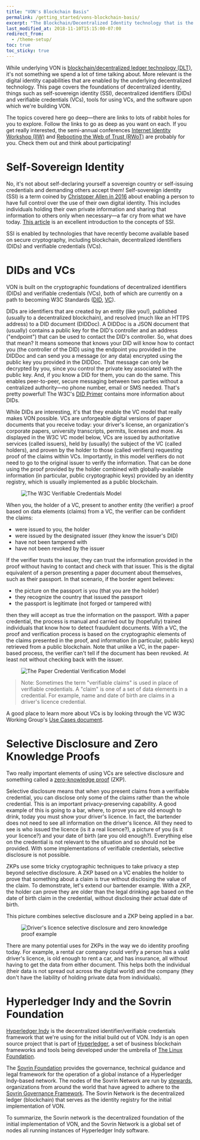 ```yaml
---
title: "VON's Blockchain Basis"
permalink: /getting_started/vons-blockchain-basis/
excerpt: "The Blockchain/Decentralized Identity technology that is the basis of VON."
last_modified_at: 2018-11-10T15:15:00-07:00
redirect_from:
  - /theme-setup/
toc: true
toc_sticky: true
---
```


While underlying VON is [blockchain/decentralized ledger technology (DLT)](https://bitsonblocks.net/2015/09/09/gentle-introduction-blockchain-technology/), it's not something we spend a lot of time talking about. More relevant is the digital identity capabilities that are enabled by the underlying decentralized technology.  This page covers the foundations of decentralized identity, things such as self-sovereign identity (SSI), decentralized identifiers (DIDs) and verifiable credentials (VCs), tools for using VCs, and the software upon which we're building VON.

The topics covered here go deep&mdash;there are links to lots of rabbit holes for you to explore. Follow the links to go as deep as you want on each. If you get really interested, the semi-annual conferences [Internet Identity Workshop (IIW)](https://www.internetidentityworkshop.com/) and [Rebooting the Web of Trust (RWoT)](https://www.weboftrust.info/) are probably for you. Check them out and think about participating!

# Self-Sovereign Identity

No, it's not about self-declaring yourself a sovereign country or self-issuing credentials and demanding others accept them! Self-sovereign identity (SSI) is a term coined by [Christoper Allen in 2016](http://www.lifewithalacrity.com/2016/04/the-path-to-self-soverereign-identity.html) about enabling a person to have full control over the use of their own digital identity. This includes individuals holding their own private information and sharing that information to others only when necessary&mdash;a far cry from what we have today. [This article](https://bitsonblocks.net/2017/05/17/a-gentle-introduction-to-self-sovereign-identity/) is an excellent introduction to the concepts of SSI.

SSI is enabled by technologies that have recently become available based on secure cryptography, including blockchain, decentralized identifiers (DIDs) and verifiable credentials (VCs).

# DIDs and VCs

VON is built on the cryptographic foundations of decentralized identifiers (DIDs) and verifiable credentials (VCs), both of which are currently on a path to becoming W3C Standards ([DID](https://w3c-ccg.github.io/did-spec/), [VC](https://www.w3.org/2017/vc/WG/)).

DIDs are identifiers that are created by an entity (like you!), published (usually to a decentralized blockchain), and resolved (much like an HTTPS address) to a DID document (DIDDoc).  A DIDDoc is a JSON document that (usually) contains a public key for the DID's controller and an address ("endpoint") that can be used to contact the DID's controller. So, what does that mean? It means someone that knows your DID will know how to contact you (the controller of the DID) using the endpoint you provided in the DIDDoc and can send you a message (or any data) encrypted using the public key you provided in the DIDDoc. That message can only be decrypted by you, since you control the private key associated with the public key. And, if you know a DID for them, you can do the same. This enables peer-to-peer, secure messaging between two parties without a centralized authority&mdash;no phone number, email or SMS needed. That's pretty powerful! The W3C's [DID Primer](https://w3c-ccg.github.io/did-primer/) contains more information about DIDs.

While DIDs are interesting, it's that they enable the VC model that really makes VON possible. VCs are unforgeable digital versions of paper documents that you receive today: your driver's license, an organization's corporate papers, university transcripts, permits, licenses and more. As displayed in the W3C VC model below, VCs are issued by authoritative services (called issuers), held by (usually) the subject of the VC (called holders), and proven by the holder to those (called verifiers) requesting proof of the claims within VCs. Importantly, in this model verifiers do not need to go to the original issuer to verify the information. That can be done using the proof provided by the holder combined with globally-available information (in particular, public cryptographic keys) provided by an identity registry, which is usually implemented as a public blockchain.

<figure>
  <img src="{{ '/assets/images/w3c-vc-model-mary.png' | relative_url }}" alt="The W3C Verifiable Credentials Model">
</figure>

When you, the holder of a VC, present to another entity (the verifier) a proof based on data elements (claims) from a VC, the verifier can be confident the claims:

- were issued to you, the holder
- were issued by the designated issuer (they know the issuer's DID)
- have not been tampered with
- have not been revoked by the issuer

If the verifier trusts the issuer, they can trust the information provided in the proof without having to contact and check with that issuer. This is the digital equivalent of a person presenting a paper document about themselves, such as their passport. In that scenario, if the border agent believes:

- the picture on the passport is you (that you are the holder)
- they recognize the country that issued the passport
- the passport is legitimate (not forged or tampered with)
 
then they will accept as true the information on the passport. With a paper credential, the process is manual and carried out by (hopefully) trained individuals that know how to detect fraudulent documents. With a VC, the proof and verification process is based on the cryptographic elements of the claims presented in the proof, and information (in particular, public keys) retrieved from a public blockchain. Note that unlike a VC, in the paper-based process, the verifier can't tell if the document has been revoked. At least not without checking back with the issuer.

<figure>
  <img src="{{ '/assets/images/paper-verification.png' | relative_url }}" alt="The Paper Credential Verification Model">
</figure>

> Note: Sometimes the term "verifiable claims" is used in place of verifiable credentials. A "claim" is one of a set of data elements in a credential. For example, name and date of birth are claims in a driver's licence credential.

A good place to learn more about VCs is by looking through the VC W3C Working Group's [Use Cases document](https://www.w3.org/TR/verifiable-claims-use-cases/).

# Selective Disclosure and Zero Knowledge Proofs

Two really important elements of using VCs are selective disclosure and something called a [zero-knowledge proof](https://en.wikipedia.org/wiki/Zero-knowledge_proof) (ZKP).

Selective disclosure means that when you present claims from a verifiable credential, you can disclose only some of the claims rather than the whole credential. This is an important privacy-preserving capability. A good example of this is going to a bar, where, to prove you are old enough to drink, today you must show your driver's licence. In fact, the bartender does not need to see all information on the driver's licence. All they need to see is who issued the licence (is it a real licence?), a picture of you (is it your licence?) and your date of birth (are you old enough?).  Everything else on the credential is not relevant to the situation and so should not be provided. With some implementations of verifiable credentials, selective disclosure is not possible.

ZKPs use some tricky cryptographic techniques to take privacy a step beyond selective disclosure. A ZKP based on a VC enables the holder to prove that something about a claim is true without disclosing the value of the claim. To demonstrate, let's extend our bartender example. With a ZKP, the holder can prove they are older than the legal drinking age based on the date of birth claim in the credential, without disclosing their actual date of birth.

This picture combines selective disclosure and a ZKP being applied in a bar.

<figure>
  <img src="{{ '/assets/images/selective-disclosure-zkp.png' | relative_url }}" alt="Driver's licence selective disclosure and zero knowledge proof example">
</figure>

There are many potential uses for ZKPs in the way we do identity proofing today. For example, a rental car company could verify a person has a valid driver's licence, is old enough to rent a car, and has insurance, all without having to get the data from either document. This helps both the individual (their data is not spread out across the digital world) and the company (they don't have the liability of holding private data from individuals).

# Hyperledger Indy and the Sovrin Foundation

[Hyperledger Indy](https://www.hyperledger.org/projects/hyperledger-indy) is the decentralized identifier/verifiable credentials framework that we're using for the initial build out of VON. Indy is an open source project that is part of [Hyperledger](https://www.hyperledger.org/), a set of business blockchain frameworks and tools being developed under the umbrella of [The Linux Foundation](https://www.linuxfoundation.org/).

The [Sovrin Foundation](https://sovrin.org/) provides the governance, technical guidance and legal framework for the operation of a global instance of a Hyperledger Indy-based network. The nodes of the Sovrin Network are run by [stewards](https://sovrin.org/stewards/), organizations from around the world that have agreed to adhere to the [Sovrin Governance Framework](https://sovrin.org/wp-content/uploads/2018/03/Sovrin-Provisional-Trust-Framework-2017-06-28.pdf). The Sovrin Network is the decentralized ledger (blockchain) that serves as the identity registry for the initial implementation of VON.

To summarize, the Sovrin network is the decentralized foundation of the initial implementation of VON, and the Sovrin Network is a global set of nodes all running instances of Hyperledger Indy software.
